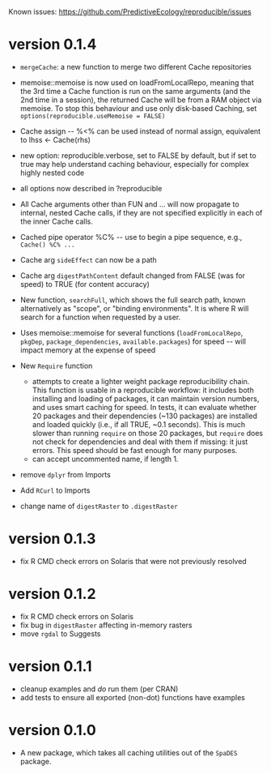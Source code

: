 Known issues: https://github.com/PredictiveEcology/reproducible/issues

version 0.1.4
=============

* `mergeCache`: a new function to merge two different Cache repositories
* memoise::memoise is now used on loadFromLocalRepo, meaning that the 3rd time a Cache function is run on the same arguments (and the 2nd time in a session), the returned Cache will be from a RAM object via memoise. To stop this behaviour and use only disk-based Caching, set `options(reproducible.useMemoise = FALSE)` 
* Cache assign -- %<% can be used instead of normal assign, equivalent to lhss <- Cache(rhs)
* new option: reproducible.verbose, set to FALSE by default, but if set to true may help understand caching behaviour, especially for complex highly nested code
* all options now described in ?reproducible
* All Cache arguments other than FUN and ... will now propagate to internal, nested Cache calls, if they are not specified explicitly in each of the inner Cache calls. 
* Cached pipe operator %C% -- use to begin a pipe sequence, e.g., `Cache() %C% ...`
* Cache arg `sideEffect` can now be a path
* Cache arg `digestPathContent` default changed from FALSE (was for speed) to TRUE (for content accuracy)
* New function, `searchFull`, which shows the full search path, known alternatively as "scope", or "binding environments". It is where R will search for a function when requested by a user.
* Uses memoise::memoise for several functions (`loadFromLocalRepo`, `pkgDep`, `package_dependencies`, `available.packages`) for speed -- will impact memory at the expense of speed
* New `Require` function 

    - attempts to create a lighter weight package reproducibility chain. This function is usable in a reproducible workflow: it includes both installing and loading of packages, it can maintain version numbers, and uses smart caching for speed. In tests, it can evaluate whether 20 packages and their dependencies (~130 packages) are installed and loaded quickly (i.e., if all TRUE,  ~0.1 seconds). This is much slower than running `require` on those 20 packages, but `require` does not check for dependencies and deal with them if missing: it just errors. This speed should be fast enough for many purposes.
    - can accept uncommented name, if length 1.
    
* remove `dplyr` from Imports
* Add `RCurl` to Imports
* change name of `digestRaster` to `.digestRaster`

version 0.1.3
=============

* fix R CMD check errors on Solaris that were not previously resolved

version 0.1.2
=============

* fix R CMD check errors on Solaris
* fix bug in `digestRaster` affecting in-memory rasters
* move `rgdal` to Suggests

version 0.1.1
=============

* cleanup examples and *do* run them (per CRAN)
* add tests to ensure all exported (non-dot) functions have examples

version 0.1.0
=============

* A new package, which takes all caching utilities out of the `SpaDES` package.
